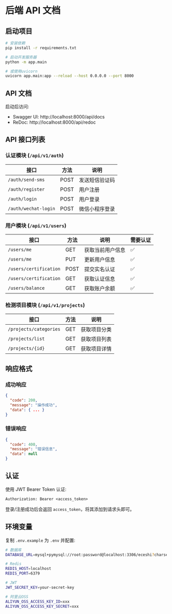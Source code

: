 # 后端 API 文档

## 启动项目

```bash
# 安装依赖
pip install -r requirements.txt

# 启动开发服务器
python -m app.main

# 或使用uvicorn
uvicorn app.main:app --reload --host 0.0.0.0 --port 8000
```

## API 文档

启动后访问:
- Swagger UI: http://localhost:8000/api/docs
- ReDoc: http://localhost:8000/api/redoc

## API 接口列表

### 认证模块 (`/api/v1/auth`)

| 接口 | 方法 | 说明 |
|------|------|------|
| `/auth/send-sms` | POST | 发送短信验证码 |
| `/auth/register` | POST | 用户注册 |
| `/auth/login` | POST | 用户登录 |
| `/auth/wechat-login` | POST | 微信小程序登录 |

### 用户模块 (`/api/v1/users`)

| 接口 | 方法 | 说明 | 需要认证 |
|------|------|------|---------|
| `/users/me` | GET | 获取当前用户信息 | ✅ |
| `/users/me` | PUT | 更新用户信息 | ✅ |
| `/users/certification` | POST | 提交实名认证 | ✅ |
| `/users/certification` | GET | 获取认证信息 | ✅ |
| `/users/balance` | GET | 获取账户余额 | ✅ |

### 检测项目模块 (`/api/v1/projects`)

| 接口 | 方法 | 说明 |
|------|------|------|
| `/projects/categories` | GET | 获取项目分类 |
| `/projects/list` | GET | 获取项目列表 |
| `/projects/{id}` | GET | 获取项目详情 |

## 响应格式

### 成功响应
```json
{
  "code": 200,
  "message": "操作成功",
  "data": { ... }
}
```

### 错误响应
```json
{
  "code": 400,
  "message": "错误信息",
  "data": null
}
```

## 认证

使用 JWT Bearer Token 认证:

```
Authorization: Bearer <access_token>
```

登录/注册成功后会返回 `access_token`，将其添加到请求头即可。

## 环境变量

复制 `.env.example` 为 `.env` 并配置:

```bash
# 数据库
DATABASE_URL=mysql+pymysql://root:password@localhost:3306/eceshi?charset=utf8mb4

# Redis
REDIS_HOST=localhost
REDIS_PORT=6379

# JWT
JWT_SECRET_KEY=your-secret-key

# 阿里云OSS
ALIYUN_OSS_ACCESS_KEY_ID=xxx
ALIYUN_OSS_ACCESS_KEY_SECRET=xxx
```

